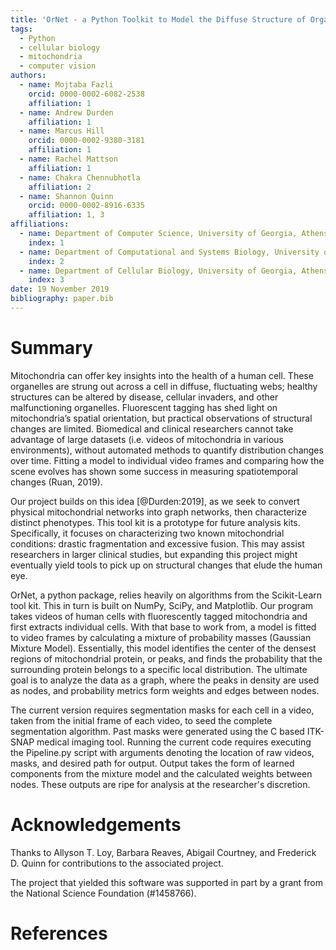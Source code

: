 ```yaml
---
title: 'OrNet - a Python Toolkit to Model the Diffuse Structure of Organelles as Social Networks'
tags:
  - Python
  - cellular biology
  - mitochondria
  - computer vision
authors:
  - name: Mojtaba Fazli
    orcid: 0000-0002-6082-2538
    affiliation: 1
  - name: Andrew Durden
    affiliation: 1
  - name: Marcus Hill
    orcid: 0000-0002-9380-3181
    affiliation: 1
  - name: Rachel Mattson
    affiliation: 1 
  - name: Chakra Chennubhotla
    affiliation: 2
  - name: Shannon Quinn
    orcid: 0000-0002-8916-6335
    affiliation: 1, 3
affiliations:
  - name: Department of Computer Science, University of Georgia, Athens, GA 30602 USA
    index: 1
  - name: Department of Computational and Systems Biology, University of Pittsburgh, Pittsburgh, PA 15232 USA
    index: 2 
  - name: Department of Cellular Biology, University of Georgia, Athens, GA 30602 USA
    index: 3
date: 19 November 2019
bibliography: paper.bib
---
```


# Summary

Mitochondria can offer key insights into the health of a human cell. These organelles are strung out across a cell in diffuse, fluctuating webs; healthy structures can be altered by disease, cellular invaders, and other malfunctioning organelles. Fluorescent tagging has shed light on mitochondria’s spatial orientation, but practical observations of structural changes are limited. Biomedical and clinical researchers cannot take advantage of large datasets (i.e. videos of mitochondria in various environments), without automated methods to quantify distribution changes over time. Fitting a model to individual video frames and comparing how the scene evolves has shown some success in measuring spatiotemporal changes (Ruan, 2019). 

Our project builds on this idea [@Durden:2019], as we seek to convert physical mitochondrial networks into graph networks, then characterize distinct phenotypes. This tool kit is a prototype for future analysis kits. Specifically, it focuses on characterizing two known mitochondrial conditions: drastic fragmentation and excessive fusion. This may assist researchers in larger clinical studies, but expanding this project might eventually yield tools to pick up on structural changes that elude the human eye.

OrNet, a python package, relies heavily on algorithms from the Scikit-Learn tool kit. This in turn is built on NumPy, SciPy, and Matplotlib. Our program takes videos of human cells with fluorescently tagged mitochondria and first extracts individual cells. With that base to work from, a model is fitted to video frames by calculating a mixture of probability masses (Gaussian Mixture Model). Essentially, this model identifies the center of the densest regions of mitochondrial protein, or peaks, and finds the probability that the surrounding protein belongs to a specific local distribution. The ultimate goal is to analyze the data as a graph, where the peaks in density are used as nodes, and probability metrics form weights and edges between nodes. 

The current version requires segmentation masks for each cell in a video, taken from the initial frame of each video, to seed the complete segmentation algorithm. Past masks were generated using the C based ITK-SNAP medical imaging tool. Running the current code requires executing the Pipeline.py script with arguments denoting the location of raw videos, masks, and desired path for output. Output takes the form of learned components from the mixture model and the calculated weights between nodes. These outputs are ripe for analysis at the researcher's discretion.

# Acknowledgements

Thanks to Allyson T. Loy, Barbara Reaves, Abigail Courtney, and Frederick D. Quinn for contributions to the associated project.

The project that yielded this software was supported in part by a grant from the National Science Foundation (#1458766).

# References
